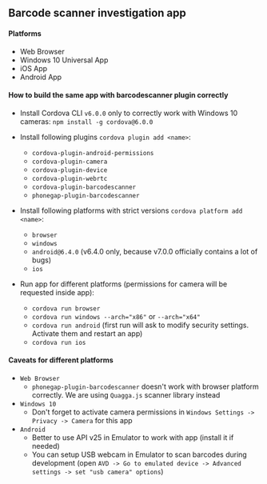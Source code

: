 ## Barcode scanner investigation app

#### Platforms

* Web Browser
* Windows 10 Universal App
* iOS App
* Android App

#### How to build the same app with barcodescanner plugin correctly

* Install Cordova CLI `v6.0.0` only to correctly work with Windows 10 cameras: `npm install -g cordova@6.0.0`
* Install following plugins `cordova plugin add <name>`:
    * `cordova-plugin-android-permissions`
    * `cordova-plugin-camera`
    * `cordova-plugin-device`
    * `cordova-plugin-webrtc`
    * `cordova-plugin-barcodescanner`
    * `phonegap-plugin-barcodescanner`

* Install following platforms with strict versions `cordova platform add <name>`:
    * `browser`
    * `windows`
    * `android@6.4.0` (v6.4.0 only, because v7.0.0 officially contains a lot of bugs)
    * `ios`
* Run app for different platforms (permissions for camera will be requested inside app):
    * `cordova run browser`
    * `cordova run windows --arch="x86"` or `--arch="x64"`
    * `cordova run android` (first run will ask to modify security settings. Activate them and restart an app)
    * `cordova run ios`
    
#### Caveats for different platforms
* `Web Browser`
    * `phonegap-plugin-barcodescanner` doesn't work with browser platform correctly. We are using `Quagga.js` scanner library instead
* `Windows 10`
    * Don't forget to activate camera permissions in `Windows Settings -> Privacy -> Camera` for this app
* `Android`
    * Better to use API v25 in Emulator to work with app (install it if needed)
    * You can setup USB webcam in Emulator to scan barcodes during development (open `AVD -> Go to emulated device -> Advanced settings -> set "usb camera" options`)
